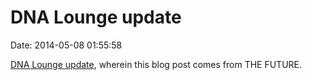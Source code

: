 DNA Lounge update
=================

Date: 2014-05-08 01:55:58

[DNA Lounge
update](http://www.dnalounge.com/backstage/log/2014/05/07.html), wherein
this blog post comes from THE FUTURE.
